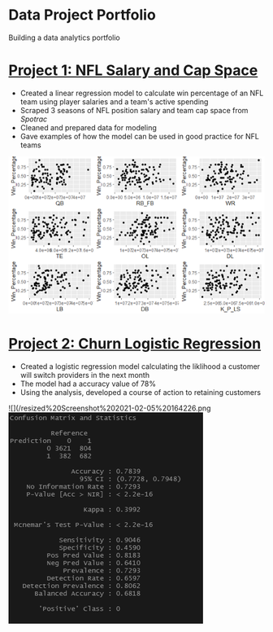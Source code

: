 # Data Project Portfolio
Building a data analytics portfolio 

# [Project 1: NFL Salary and Cap Space](https://github.com/jpqngo/NFL-Salary-and-Cap-Space/blob/master/README.md)
* Created a linear regression model to calculate win percentage of an NFL team using player salaries and a team's active spending
* Scraped 3 seasons of NFL position salary and team cap space from *Spotrac*
* Cleaned and prepared data for modeling
* Gave examples of how the model can be used in good practice for NFL teams

![](/images/resized%20pos%20vs%20win.png)

# [Project 2: Churn Logistic Regression](https://github.com/jpqngo/Churn-Logistic-Regression-)
* Created a logistic regression model calculating the liklihood a customer will switch providers in the next month 
* The model had a accuracy value of 78%
* Using the analysis, developed a course of action to retaining customers 

![](/resized%20Screenshot%202021-02-05%20164226.png
![](/images/confusionCapture.PNG)
